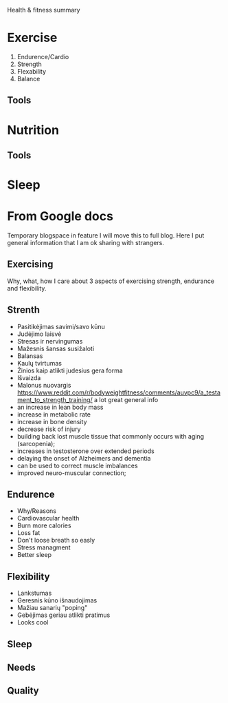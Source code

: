 Health & fitness summary
# Exercise
1. Endurence/Cardio
2. Strength
3. Flexability
4. Balance
## Tools

# Nutrition
## Tools

# Sleep


# From Google docs
Temporary blogspace in feature I will move this to full blog.
Here I put general information that I am ok sharing with strangers.


## Exercising
Why, what, how
I care about 3 aspects of exercising strength, endurance and flexibility.

## Strenth
- Pasitikėjimas savimi/savo kūnu
- Judėjimo laisvė
- Stresas ir nervingumas
- Mažesnis šansas susižaloti
- Balansas
- Kaulų tvirtumas
- Žinios kaip atlikti judesius gera forma
- Išvaizda
- Malonus nuovargis
https://www.reddit.com/r/bodyweightfitness/comments/auvpc9/a_testament_to_strength_training/ a lot great general info
- an increase in lean body mass
- increase in metabolic rate
- increase in bone density
- decrease risk of injury
- building back lost muscle tissue that commonly occurs with aging (sarcopenia);
- increases in testosterone over extended periods
- delaying the onset of Alzheimers and dementia
- can be used to correct muscle imbalances
- improved neuro-muscular connection;

## Endurence
- Why/Reasons
- Cardiovascular health
- Burn more calories
- Loss fat
- Don't loose breath so easly
- Stress managment
- Better sleep


## Flexibility
- Lankstumas
- Geresnis kūno išnaudojimas
- Mažiau sanarių "poping"
- Gebėjimas geriau atlikti pratimus
- Looks cool
## Sleep
## Needs
## Quality
